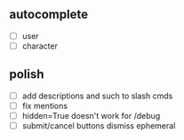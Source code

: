 ## autocomplete

- [ ] user
- [ ] character

## polish

- [ ] add descriptions and such to slash cmds
- [ ] fix mentions
- [ ] hidden=True doesn't work for /debug
- [ ] submit/cancel buttons dismiss ephemeral
